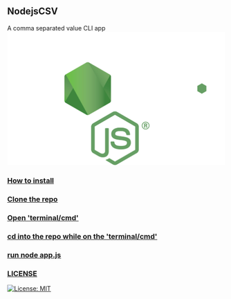 ## NodejsCSV
A comma separated value CLI app<br>
![NodeJs](https://github.com/Kay-raph/NodejsCSV/blob/master/66-667065_js-club-new-balance-png-logo-node-js.png)
### <u>How to install<u><br>
### Clone the repo
### Open 'terminal/cmd'
### cd into the repo while on the 'terminal/cmd'
### run node app.js

### LICENSE
[![License: MIT](https://img.shields.io/badge/License-MIT-yellow.svg)](https://opensource.org/licenses/MIT)
